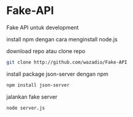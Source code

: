 # Fake-API
Fake API untuk development


install npm dengan cara menginstall node.js

download repo
atau
clone repo 
```bash
git clone http://github.com/wazadio/Fake-API
```

install package json-server dengan npm
```bash
npm install json-server
```


jalankan fake server
```bash
node server.js
```
